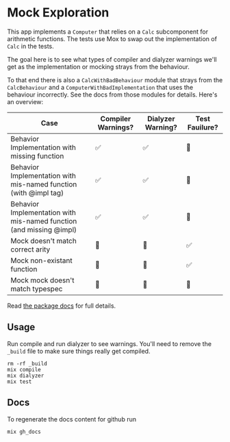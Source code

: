 # Mock Exploration

This app implements a `Computer` that relies on a `Calc` subcomponent for arithmetic functions. The tests use Mox to swap out the implementation of `Calc` in the tests.

The goal here is to see what types of compiler and dialyzer warnings we'll get as the implementation or mocking strays from the behaviour.

To that end there is also a `CalcWithBadBehaviour` module that strays from the `CalcBehaviour` and a `ComputerWithBadImplementation` that uses the behaviour incorrectly. See the docs from those modules for details. Here's an overview:


| Case | Compiler Warnings? | Dialyzer Warning? | Test Fauilure? |
|------|--------------------|-------------------|----------------|
| Behavior Implementation with missing function | ✅ | ✅ | 🚫 |
| Behavior Implementation with mis-named function (with @impl tag) | ✅ | ✅ | 🚫 |
| Behavior Implementation with mis-named function (and missing @impl) | ✅ | ✅ | 🚫 |
| Mock doesn't match correct arity | 🚫 | 🚫 | ✅ |
| Mock non-existant function | 🚫 | 🚫 | ✅ | 
| Mock mock doesn't match typespec | 🚫 | 🚫 | 🚫 |

Read [the package docs](https://bundacia.github.io/mox_exploration) for full details.

## Usage

Run compile and run dialyzer to see warnings. You'll need to remove the `_build` file to make sure things really get compiled.

```
rm -rf _build
mix compile
mix dialyzer
mix test
```

## Docs

To regenerate the docs content for github run

```
mix gh_docs
```
